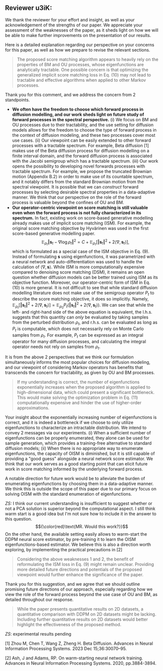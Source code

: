 ## Reviewer u3iK: 
We thank the reviewer for your effort and insight, as well as your acknowledgement of the strengths of our paper. We appreciate your assessment of the weaknesses of the paper, as it sheds light on how we will be able to make further improvements on the presentation of our results. 

Here is a detailed explanation regarding our perspective on your concerns for this paper, as well as how we prepare to revise the relevant sections. 

>The proposed score matching algorithm appears to heavily rely on the properties of BM and OU processes, whose eigenfunctions are analytically tractable. One possible concern is that optimizing the generalized implicit score matching loss in Eq. (10) may not lead to tractable and effective algorithms when applied to other Markov processes.

Thank you for this comment, and we address the concern from 2 standpoints. 
 - **We often have the freedom to choose which forward process in diffusion modelling, and our work sheds light on future study of forward processes in the spectral perspective.** (i) We focus on BM and OU processes due to their tractability, and the use setting for diffusion models allows for the freedom to choose the type of forward process in the context of diffusion modeling, and these two processes cover most use cases. (ii) Our viewpoint can be easily extended to other forward processes with a tractable spectrum. For example, Beta diffusion [1] makes use of the Beta diffusion process for diffusion modelling on a finite interval domain, and the forward diffusion process is associated with the Jacobi semigroup which has a tractable spectrum. (iii) Our work opens the possibility to developing novel forwards processes with tractable spectrum. For example, we propose the truncated Brownian motion (Appendix B.2) in order to make use of its countable spectrum, and it notably differs from the standard Brownian motion from the spectral viewpoint. It is possible that we can _construct_ forward processes by selecting desirable spectral properties in a data-adaptive manner. We think that our perspective on the role of the forward process is valuable beyond the confines of OU and BM. 
 - **Our operator-centric viewpoint on score matching is still valuable even when the forward process is not fully characterized in its spectrum.** In fact, existing work on score-based generative modelling already makes use of implicit score matching (ISM). For example, the original score matching objective by Hyvärinen was used in the first score-based generative modelling paper.$$\mathbb{E}_{\rho_t} \left\Vert \mathbf{s}_t - \nabla \log \rho_t\right\Vert^2 = C + \mathbb{E}_{\rho_t} \left[\left\Vert \mathbf{s}_t\right\Vert^2 + 2\langle \nabla, \mathbf{s}_t\rangle\right],$$
which is formulated as a special case of the ISM objective in Eq. (9). Instead of formulating $\mathbf{s}$ using eigenfunctions, it was parametrized with a neural network and auto-differentiation was used to handle the calculation of $\langle \nabla, \mathbf{s}\rangle$. While ISM is more computationally expensive compared to denoising score matching (DSM), it remains an open question whether diffusion models can be better trained using ISM as its objective function. Moreover, our operator-centric form of ISM in Eq. (10) is more general. It is not difficult to see that while standard diffusion modelling literature does not make use of the semigroup operator $P_t$ to describe the score matching objective, it does so implicitly. Namely, $\mathbb{E}_{\rho_t} \left[\left\Vert \mathbf{s}_t\right\Vert^2 + 2\langle \nabla, \mathbf{s}_t\rangle\right] = \mathbb{E}_{\rho_0}P_t\left(\left\Vert \mathbf{s}_t\right\Vert^2 + 2\langle \nabla, \mathbf{s}_t\rangle\right).$ We can see that while the left- and right-hand side of the above equation is equivalent, the l.h.s. suggests that this quantity can _only_ be evaluated by taking samples from the perturbed distribution $\rho_t$, and r.h.s. can be evaluated as long as $P_t$ is computable, which does not necessarily rely on Monte Carlo samples from $\rho_t$. For example, $P_t$ can be expressed as an integral operator for many diffusion processes, and calculating the integral operator needs not rely on samples from $\rho_t$.

It is from the above 2 perspectives that we think our formulation simultaneously informs the most popular choices for diffusion modeling, and our viewpoint of considering Markov operators has benefits that transcends the concern for tractability, as given by OU and BM processes. 

>If my understanding is correct, the number of eigenfunctions exponentially increases when the proposed algorithm is applied to high-dimensional data, which could present a significant bottleneck. This would make solving the optimization problem in Eq. (11) computationally expensive and hinder the use of higher-order approximations.

Your insight about the exponentially increasing number of eigenfunctions is correct, and it is indeed a bottleneck if we choose to only utilize eigenfunctions to characterize an intractable distribution. We intend to convey 2 messages via our experiments. (i) When a sufficient number of eigenfunctions can be properly enumerated, they alone can be used for sample generation, which provides a training-free alternative to standard diffusion models; (ii) When there is no appropriate way to enumerate eigenfunctions, the capacity of OISM is diminished, but it is still capable of providing a "good guess" alongside a neural network score estimator. We think that our work serves as a good starting point that can elicit future work in score matching informed by the underlying forward process. 

A notable direction for future work would be to alleviate the burden of enumerating eigenfunctions by choosing them in a data-adaptive manner. We think this is outside the scope of this paper due to our primary focus on solving OISM with the standard enumeration of eigenfunctions. 

_ZS:_ I think our current understanding is insufficient to suggest whether or not a PCA solution is superior beyond the computational aspect. I still think warm start is a good idea but I'm not sure how to include it in the answer to this question. $${\color{red}\text{MR. Would this work?}}$$ On the other hand, the available setting easily allows to warm-start the DDPM neural score estimator, by pre-training it to learn the OISM eigenfunctions-based estimator. We believe this is also a direction worth exploring, by implementing the practical precautions in [2]

>Considering the above weaknesses 1 and 2, the benefit of reformulating the ISM loss in Eq. (9) might remain unclear. Providing more detailed future directions and potentials of the proposed viewpoint would further enhance the significance of the paper.

Thank you for this suggestion, and we agree that we should outline promising future directions of our approach, especially regarding how we view the role of the forward process beyond the use case of OU and BM, as detailed throughout our response. 

>While the paper presents quantitative results on 2D datasets, a quantitative comparison with DDPM on 2D datasets might be lacking. Including further quantitative results on 2D datasets would better highlight the effectiveness of the proposed method.

_ZS_: experimental results pending

[1] Zhou M, Chen T, Wang Z, Zheng H. Beta Diffusion. Advances in Neural Information Processing Systems. 2023 Dec 15;36:30070–95.

[2] Ash, J and Adams, RP. On warm-starting neural network training. Advances in Neural Information Processing Systems. 2020, pp.3884-3894.

